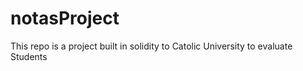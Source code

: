 # notasProject
This repo is a project  built in solidity to Catolic University to evaluate Students   
